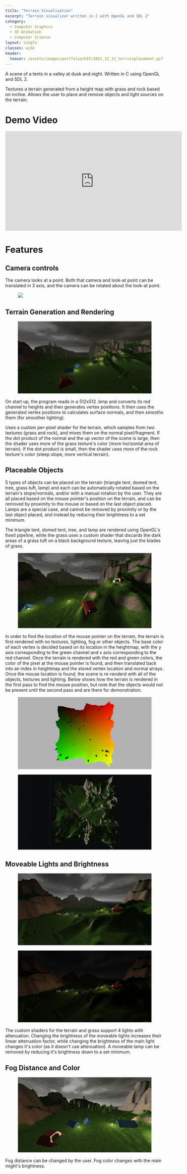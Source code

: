 ```yaml
---
title: "Terrain Visualization"
excerpt: "Terrain visualizer written in C with OpenGL and SDL 2"
category:
  - Computer Graphics
  - 3D Animation
  - Computer Science
layout: single
classes: wide
header:
  teaser: /assets/images/portfolio/GIF/2021_12_11_terrvisplacement.gif
---
```


A scene of a tents in a valley at dusk and night. Written in C using OpenGL and SDL 2.

Textures a terrain generated from a height map with grass and rock based on incline. Allows the user to place and remove objects and light sources on the terrain.

# Demo Video

<iframe width="560" height="315" src="https://www.youtube.com/embed/r0K9M9pK4SQ " title="YouTube video player" frameborder="0" allow="accelerometer; autoplay; clipboard-write; encrypted-media; gyroscope; picture-in-picture" allowfullscreen></iframe>

# Features

## Camera controls

The camera looks at a point. Both that camera and look-at point can be translated in 3 axis, and the camera can be rotated about the look-at point.

<figure class="align-center">
	<a href="/assets/images/portfolio/GIF/2021_12_11_terrviscam.gif"><img src="/assets/images/portfolio/GIF/2021_12_11_terrviscam.gif"></a>
  <figcaption></figcaption>
</figure>

## Terrain Generation and Rendering

<figure class="align-center">
	<a href="/assets/images/portfolio/JPEG/2021_12_11_terrainvisopen.JPG"><img src="/assets/images/portfolio/JPEG/2021_12_11_terrainvisopen.JPG"></a>
  <figcaption></figcaption>
</figure>

On start up, the program reads in a 512x512 .bmp and converts its red channel to heights and then generates vertex positions. It then uses the generated vertex positions to calculates surface normals, and then smooths them (for smoother lighting).

Uses a custom per-pixel shader for the terrain, which samples from two textures (grass and rock), and mixes them on the normal pixel/fragment. If the dot product of the normal and the up vector of the scene is large, then the shader uses more of the grass texture's color (more horizontal area of terrain). If the dot product is small, then the shader uses more of the rock texture's color (steep slope, more vertical terrain).


## Placeable Objects

5 types of objects can be placed on the terrain (triangle tent, domed tent, tree, grass tuft, lamp) and each can be automatically rotated based on the terrain's slope/normals, and/or with a manual rotation by the user. They are all placed based on the mouse pointer's position on the terrain, and can be removed by proximity to the mouse or based on the last object placed. Lamps are a special case, and cannot be removed by proximity or by the last object placed, and instead by reducing their brightness to a set minimum.

The triangle tent, domed tent, tree, and lamp are rendered using OpenGL's fixed pipeline, while the grass uses a custom shader that discards the dark areas of a grass tuft on a black background texture, leaving just the blades of grass.

<figure class="align-center">
	<a href="/assets/images/portfolio/GIF/2021_12_11_terrvisplacement.gif"><img src="/assets/images/portfolio/GIF/2021_12_11_terrvisplacement.gif"></a>
  <figcaption></figcaption>
</figure>

In order to find the location of the mouse pointer on the terrain, the terrain is first rendered with no textures, lighting, fog or other objects. The base color of each vertex is decided based on its location in the heightmap, with the y axis corresponding to the green channel and x axis corresponding to the red channel. Once the terrain is rendered with the red and green colors, the color of the pixel at the mouse pointer is found, and then translated back into an index in heightmap and the stored vertex location and normal arrays. Once the mouse location is found, the scene is re-renderd with all of the objects, textures and lighting. Below shows how the terrain is rendered in the first pass to find the mouse position, but note that the objects would not be present until the second pass and are there for demonstration.

<figure class="align-center">
	<a href="/assets/images/portfolio/JPEG/2021_12_11_terrainvisplacement.JPG"><img src="/assets/images/portfolio/JPEG/2021_12_11_terrainvisplacement.JPG"></a>
  <figcaption></figcaption>
</figure>


<figure class="align-center">
	<a href="/assets/images/portfolio/GIF/2021_12_11_terrvisplacementcolor.gif"><img src="/assets/images/portfolio/GIF/2021_12_11_terrvisplacementcolor.gif"></a>
  <figcaption></figcaption>
</figure>


## Moveable Lights and Brightness

<figure class="align-center">
	<a href="/assets/images/portfolio/JPEG/2021_12_11_terrainvis1.JPG"><img src="/assets/images/portfolio/JPEG/2021_12_11_terrainvis1.JPG"></a>
  <figcaption></figcaption>
</figure>

<figure class="align-center">
	<a href="/assets/images/portfolio/JPEG/2021_12_11_terrainvis1dark.JPG"><img src="/assets/images/portfolio/JPEG/2021_12_11_terrainvis1dark.JPG"></a>
  <figcaption></figcaption>
</figure>

The custom shaders for the terrain and grass support 4 lights with attenuation. Changing the brightness of the moveable lights increases their linear attenuation factor, while changing the brightness of the main light changes it's color (as it doesn't use attenuation). A moveable lamp can be removed by reducing it's brightness down to a set minimum.


## Fog Distance and Color
<figure class="align-center">
	<a href="/assets/images/portfolio/GIF/2021_12_11_terrvisfog.gif"><img src="/assets/images/portfolio/GIF/2021_12_11_terrvisfog.gif"></a>
  <figcaption></figcaption>
</figure>

Fog distance can be changed by the user. Fog color changes with the main might's brightness.

